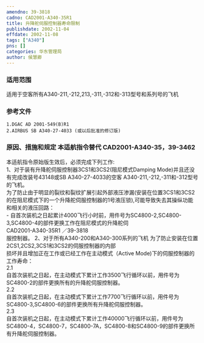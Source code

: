 ```yaml
---
amendno: 39-3818  
cadno: CAD2001-A340-35R1  
title: 升降舵伺服控制器寿命限制  
publishdate: 2002-11-04  
effdate: 2002-11-08  
tags: ["A340"]  
pns: []  
categories: 华东管理局  
author: 侯慧卿  
---
```

  
### 适用范围  
适用于空客所有A340-211,-212,213,-311,-312和-313型号和系列号的飞机  
  
<!--more-->  
### 参考文件  
    1.DGAC AD 2001-549(B)R1  
    2.AIRBUS SB A340-27-4033 (或以后批准的修订版)  
  
### 原因、措施和规定 本适航指令替代 CAD2001-A340-35，39-3462  
本适航指令原始版生效后，必须完成下列工作:  
1、对于装有升降舵伺服控制器3CS1和3CS2(阻尼模式Damping Mode)并且还没有完成改装号43148或SB A340-27-4033的空客 A340-211,-212,-311和-312型号的飞机。  
    为了防止由于明显的裂纹和裂纹扩展引起外部液压渗漏(安装在位置3CS1和3CS2的在阻尼模式下的一个升降舵伺服控制器的1号液压锁),可能导致失去其操纵功能和相关的液压回路：  
    - 自首次装机之日起累计4000飞行小时前，用件号为SC4800-2,SC4800-3,SC4800-4的部件更换工作在阻尼模式的升降舵伺  
       CAD2001-A340-35R1   ／39-3818  
服控制器。 2、对于所有A340-200和A340-300系列的飞机     为了防止安装在位置2CS1,2CS2,3CS1和3CS2的伺服控制器的内部  
损坏并且增加正在工作或已经工作在主动模式（Active Mode)下的伺服控制器的工作寿命：  
2.1  
 自首次装机之日起，在主动模式下累计工作3500飞行循环以前，用件号为SC4800-2的部件更换所有的升降舵伺服控制器。  
2.2  
 自首次装机之日起，在主动模式下累计工作7700飞行循环以前，用件号为SC4800-3,SC4800-6的部件更换所有升降舵伺服控制器。  
 2.3  
 自首次装机之日起，在主动模式下累计工作40000飞行循环以前，用件号为SC4800-4，SC4800-7，SC4800-7A，SC4800-8和SC4800-9的部件更换所有升降舵伺服控制器。  
  
